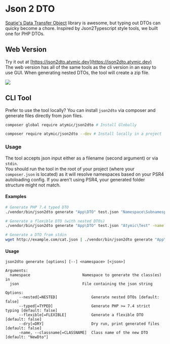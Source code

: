 # Json 2 DTO

[Spatie's Data Transfer Object](https://github.com/spatie/data-transfer-object) library is awesome, but typing out DTOs
can quicky become a chore. Inspired by Json2Typescript style tools, we built one for PHP DTOs.

## Web Version

Try it out at [https://json2dto.atymic.dev](https://json2dto.atymic.dev)  
The web version has all of the same tools as the cli version in an easy to use GUI. When generating nested DTOs, the 
tool will create a zip file.

[![](https://repository-images.githubusercontent.com/231837839/14ed4680-2fb2-11ea-81fe-f06c5038b0dd)](https://json2dto.atymic.dev)

## CLI Tool

Prefer to use the tool locally? You can install `json2dto` via composer and generate files directly from json files.

```bash
composer global require atymic/json2dto # Install Globally

composer require atymic/json2dto --dev # Install locally in a project
```

### Usage

The tool accepts json input either as a filename (second argument) or via `stdin`.  
You should run the tool in the root of your project (where your `composer.json` is located) as it will resolve namespaces
based on your PSR4 autoloading config. If you aren't using PSR4, your generated folder structure might not match.

#### Examples

```bash
# Generate PHP 7.4 typed DTO
./vendor/bin/json2dto generate "App\DTO" test.json "Namespace\Subnamespace" -name "Test" --typed

# Generate a flexible DTO (with nested DTOs)
./vendor/bin/json2dto generate "App\DTO" test.json "Atymic\Test" -name "Test" --nested --flexible

# Generate a DTO from stdin
wget http://example.com/cat.json | ./vendor/bin/json2dto generate "App\DTO" -name Cat
```

#### Usage
```
json2dto generate [options] [--] <namespace> [<json>]

Arguments:
  namespace                       Namespace to generate the class(es) in
  json                            File containing the json string

Options:
      --nested[=NESTED]               Generate nested DTOs [default: false]
      --typed[=TYPED]                 Generate PHP >= 7.4 strict typing [default: false]
      --flexible[=FLEXIBLE]           Generate a flexible DTO [default: false]
      --dry[=DRY]                     Dry run, print generated files [default: false]
      -name, --classname[=CLASSNAME]  Class name of the new DTO [default: "NewDto"]
```
